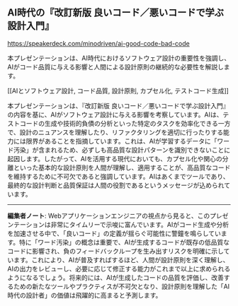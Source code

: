 ## AI時代の『改訂新版 良いコード／悪いコードで学ぶ設計入門』

https://speakerdeck.com/minodriven/ai-good-code-bad-code

本プレゼンテーションは、AI時代におけるソフトウェア設計の重要性を強調し、AIがコード品質に与える影響と人間による設計原則の継続的な必要性を解説します。

[[AIとソフトウェア設計, コード品質, 設計原則, カプセル化, テストコード生成]]

本プレゼンテーションは、『改訂新版 良いコード／悪いコードで学ぶ設計入門』の内容を基に、AIがソフトウェア設計に与える影響を考察しています。AIは、テストコードの生成や技術的負債の分析といった特定のタスクを効率化できる一方で、設計のニュアンスを理解したり、リファクタリングを適切に行ったりする能力には限界があることを指摘しています。これは、AIが学習するデータに「ワード汚染」が含まれるため、必ずしも高品質な設計パターンを識別できないことに起因します。したがって、AIを活用する現代においても、カプセル化や関心の分離といった基本的な設計原則を人間が理解し、適用することが、高品質なコードを維持するために不可欠であると強調しています。AIはあくまでツールであり、最終的な設計判断と品質保証は人間の役割であるというメッセージが込められています。

---

**編集者ノート**: Webアプリケーションエンジニアの視点から見ると、このプレゼンテーションは非常にタイムリーで示唆に富んでいます。AIがコード生成や分析を加速させる中で、「良いコード」の定義が揺らぐ可能性に警鐘を鳴らしています。特に「ワード汚染」の概念は重要で、AIが生成するコードが既存の低品質なコードに影響され、負のフィードバックループを生み出すリスクを明確に示しています。これにより、AIが普及すればするほど、人間が設計原則を深く理解し、AIの出力をレビューし、必要に応じて修正する能力がこれまで以上に求められるようになるでしょう。将来的には、AIが生成したコードの品質を評価し、改善するための新たなツールやプラクティスが不可欠となり、設計原則を理解した「AI時代の設計者」の価値は飛躍的に高まると予測します。

